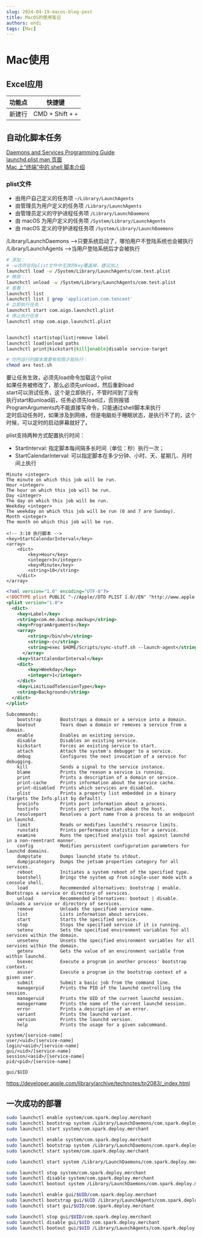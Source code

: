 ```yaml
---
slug: 2024-04-19-macos-blog-post
title: MacOS的使用笔记
authors: endi
tags: [Mac]
---
```


# Mac使用

## Excel应用

|功能点|快捷键|
|--|--|
| 新建行| CMD + Shift + `+` |


## 自动化脚本任务

[Daemons and Services Programming Guide](https://developer.apple.com/library/archive/documentation/MacOSX/Conceptual/BPSystemStartup/Chapters/CreatingLaunchdJobs.html) \
[launchd.plist man 页面](x-man-page://launchd.plist) \
[Mac 上“终端”中的 shell 脚本介绍](https://support.apple.com/zh-cn/guide/terminal/apd53500956-7c5b-496b-a362-2845f2aab4bc/2.14/mac/14.0)

### plist文件

- 由用户自己定义的任务项 `~/Library/LaunchAgents`
- 由管理员为用户定义的任务项 `/Library/LaunchAgents`
- 由管理员定义的守护进程任务项 `/Library/LaunchDaemons`
- 由 macOS 为用户定义的任务项 `/System/Library/LaunchAgents` 
- 由 macOS 定义的守护进程任务项 `/System/Library/LaunchDaemons` 

/Library/LaunchDaemons -->只要系统启动了，哪怕用户不登陆系统也会被执行
/Library/LaunchAgents -->当用户登陆系统后才会被执行

```sh
# 添加： 
# -w选项会将plist文件中无效的key覆盖掉，建议加上
launchctl load -w /System/Library/LaunchAgents/com.test.plist
# 移除： 
launchctl unload -w /System/Library/LaunchAgents/com.test.plist
# 查看： 
launchctl list
launchctl list | grep 'application.com.tencent'
# 立即执行任务：
launchctl start com.aigo.launchctl.plist
# 停止执行任务：
launchctl stop com.aigo.launchctl.plist


launchctl start|stop|list|remove label
launchctl load|unload paths
launchctl print|kickstart|kill|enable|disable service-target

# 你所运行的脚本需要有权限才能执行：
chmod a+x test.sh
```

要让任务生效，必须先load命令加载这个plist \
如果任务被修改了，那么必须先unload，然后重新load \
start可以测试任务，这个是立即执行，不管时间到了没有 \
执行start和unload前，任务必须先load过，否则报错 \
ProgramArguments内不能直接写命令，只能通过shell脚本来执行 \
定时启动任务时，如果涉及到网络，但是电脑处于睡眠状态，是执行不了的，这个时候，可以定时的启动屏幕就好了。



plist支持两种方式配置执行时间：

- StartInterval: 指定脚本每间隔多长时间（单位：秒）执行一次；
- StartCalendarInterval: 可以指定脚本在多少分钟、小时、天、星期几、月时间上执行

```
Minute <integer>
The minute on which this job will be run.
Hour <integer>
The hour on which this job will be run.
Day <integer>
The day on which this job will be run.
Weekday <integer>
The weekday on which this job will be run (0 and 7 are Sunday).
Month <integer>
The month on which this job will be run.
```

```
<!-- 3:10 执行脚本 -->
<key>StartCalendarInterval</key>
<array>
    <dict>
        <key>Hour</key>
        <integer>3</integer>
        <key>Minute</key>
        <string>10</string>
    </dict>
</array>
```



```xml
<?xml version="1.0" encoding="UTF-8"?>
<!DOCTYPE plist PUBLIC "-//Apple//DTD PLIST 1.0//EN" "http://www.apple.com/DTDs/PropertyList-1.0.dtd">
<plist version="1.0">
  <dict>
    <key>Label</key>
    <string>com.me.backup.mackup</string>
    <key>ProgramArguments</key>
    <array>
        <string>/bin/sh</string>
        <string>-c</string>
        <string>exec $HOME/Scripts/sync-stuff.sh --launch-agent</string>
      </array>
    <key>StartCalendarInterval</key> 
    <dict> 
        <key>Weekday</key> 
        <integer>1</integer> 
    </dict>
    <key>LimitLoadToSessionType</key>
    <string>Background</string>
  </dict>
</plist>
```






```
Subcommands:
    bootstrap       Bootstraps a domain or a service into a domain.
    bootout         Tears down a domain or removes a service from a domain.
    enable          Enables an existing service.
    disable         Disables an existing service.
    kickstart       Forces an existing service to start.
    attach          Attach the system's debugger to a service.
    debug           Configures the next invocation of a service for debugging.
    kill            Sends a signal to the service instance.
    blame           Prints the reason a service is running.
    print           Prints a description of a domain or service.
    print-cache     Prints information about the service cache.
    print-disabled  Prints which services are disabled.
    plist           Prints a property list embedded in a binary (targets the Info.plist by default).
    procinfo        Prints port information about a process.
    hostinfo        Prints port information about the host.
    resolveport     Resolves a port name from a process to an endpoint in launchd.
    limit           Reads or modifies launchd's resource limits.
    runstats        Prints performance statistics for a service.
    examine         Runs the specified analysis tool against launchd in a non-reentrant manner.
    config          Modifies persistent configuration parameters for launchd domains.
    dumpstate       Dumps launchd state to stdout.
    dumpjpcategory  Dumps the jetsam properties category for all services.
    reboot          Initiates a system reboot of the specified type.
    bootshell       Brings the system up from single-user mode with a console shell.
    load            Recommended alternatives: bootstrap | enable. Bootstraps a service or directory of services.
    unload          Recommended alternatives: bootout | disable. Unloads a service or directory of services.
    remove          Unloads the specified service name.
    list            Lists information about services.
    start           Starts the specified service.
    stop            Stops the specified service if it is running.
    setenv          Sets the specified environment variables for all services within the domain.
    unsetenv        Unsets the specified environment variables for all services within the domain.
    getenv          Gets the value of an environment variable from within launchd.
    bsexec          Execute a program in another process' bootstrap context.
    asuser          Execute a program in the bootstrap context of a given user.
    submit          Submit a basic job from the command line.
    managerpid      Prints the PID of the launchd controlling the session.
    manageruid      Prints the UID of the current launchd session.
    managername     Prints the name of the current launchd session.
    error           Prints a description of an error.
    variant         Prints the launchd variant.
    version         Prints the launchd version.
    help            Prints the usage for a given subcommand.
```


```
system/[service-name]
user/<uid>/[service-name]
login/<asid>/[service-name]
gui/<uid>/[service-name]
session/<asid>/[service-name]
pid/<pid>/[service-name]

gui/$UID

```





https://developer.apple.com/library/archive/technotes/tn2083/_index.html





## 一次成功的部署

```sh
sudo launchctl enable system/com.spark.deploy.merchant
sudo launchctl bootstrap system /Library/LaunchDaemons/com.spark.deploy.merchant.plist
sudo launchctl start system/com.spark.deploy.merchant

sudo launchctl enable system/com.spark.deploy.merchant
sudo launchctl bootstrap system /Library/LaunchDaemons/com.spark.deploy.merchant.plist
sudo launchctl start system/com.spark.deploy.merchant

sudo launchctl start system /Library/LaunchDaemons/com.spark.deploy.merchant.plist

sudo launchctl stop system/com.spark.deploy.merchant
sudo launchctl disable system/com.spark.deploy.merchant
sudo launchctl bootout system /Library/LaunchDaemons/com.spark.deploy.merchant.plist

sudo launchctl enable gui/$UID/com.spark.deploy.merchant
sudo launchctl bootstrap gui/$UID /Library/LaunchAgents/com.spark.deploy.merchant.plist
sudo launchctl start gui/$UID/com.spark.deploy.merchant

sudo launchctl stop gui/$UID/com.spark.deploy.merchant
sudo launchctl disable gui/$UID com.spark.deploy.merchant
sudo launchctl bootout gui/$UID /Library/LaunchAgents/com.spark.deploy.merchant.plist
```